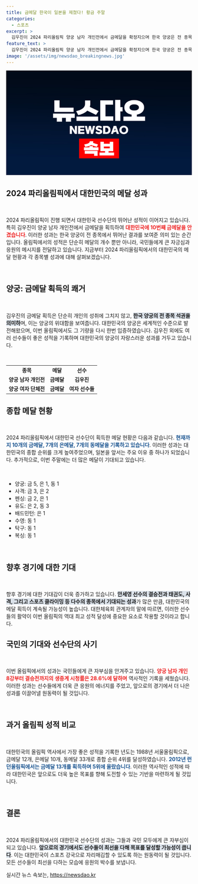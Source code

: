 ```yaml
---
title: 금메달 한국이 일본을 제쳤다! 황금 주말
categories:
  - 스포츠
excerpt: >
  김우진이 2024 파리올림픽 양궁 남자 개인전에서 금메달을 확정지으며 한국 양궁은 전 종목 제패의 쾌거를 이뤘습니다. 주말마다 메달을 쌓으며 국민들에게 감동을 주고 있는 대한민국 선수단의 더 큰 성과가 기대됩니다!
feature_text: >
  김우진이 2024 파리올림픽 양궁 남자 개인전에서 금메달을 확정지으며 한국 양궁은 전 종목 제패의 쾌거를 이뤘습니다. 주말마다 메달을 쌓으며 국민들에게 감동을 주고 있는 대한민국 선수단의 더 큰 성과가 기대됩니다!
image: '/assets/img/newsdao_breakingnews.jpg'
---
```


<p><img src="/assets/img/newsdao_breakingnews.jpg" alt="pcversion 속보" /></p>

<h2 data-ke-size="size26">2024 파리올림픽에서 대한민국의 메달 성과</h2>

<p data-ke-size="size16">&nbsp;</p>

<p>2024 파리올림픽이 진행 되면서 대한민국 선수단의 뛰어난 성적이 이어지고 있습니다. 특히 김우진이 양궁 남자 개인전에서 금메달을 획득하여 <b><span style="color: #ee2323;">대한민국에 10번째 금메달을 안겼습니다</span></b>. 이러한 성과는 한국 양궁이 전 종목에서 뛰어난 결과를 보여준 의미 있는 순간입니다. 올림픽에서의 성적은 단순히 메달의 개수 뿐만 아니라, 국민들에게 큰 자긍심과 응원의 메시지를 전달하고 있습니다. 지금부터 2024 파리올림픽에서의 대한민국의 메달 현황과 각 종목별 성과에 대해 살펴보겠습니다.</p>

<p data-ke-size="size16">&nbsp;</p>

<h2 data-ke-size="size26">양궁: 금메달 획득의 쾌거</h2>

<p data-ke-size="size16">&nbsp;</p>

<p>김우진의 금메달 획득은 단순히 개인의 성취에 그치지 않고, <b><span style="background-color: #21538527;">한국 양궁의 전 종목 석권을 의미하</span></b>며, 이는 양궁의 위대함을 보여줍니다. 대한민국의 양궁은 세계적인 수준으로 발전해왔으며, 이번 올림픽에서도 그 기량을 다시 한번 입증하였습니다. 김우진 외에도 여러 선수들이 좋은 성적을 기록하며 대한민국의 양궁이 자랑스러운 성과를 거두고 있습니다.</p>

<p data-ke-size="size16">&nbsp;</p>

<table>
<tr>
<td style="text-align: center; height: 17px;"><b>종목</b></td>
<td style="text-align: center; height: 17px;"><b>메달</b></td>
<td style="text-align: center; height: 17px;"><b>선수</b></td>
</tr>
<tr>
<td style="text-align: center; height: 17px;"><b>양궁 남자 개인전</b></td>
<td style="text-align: center; height: 17px;"><b>금메달</b></td>
<td style="text-align: center; height: 17px;"><b>김우진</b></td>
</tr>
<tr>
<td style="text-align: center; height: 17px;"><b>양궁 여자 단체전</b></td>
<td style="text-align: center; height: 17px;"><b>금메달</b></td>
<td style="text-align: center; height: 17px;"><b>여자 선수들</b></td>
</tr>
</table>

<h2 data-ke-size="size26">종합 메달 현황</h2>

<p data-ke-size="size16">&nbsp;</p>

<p>2024 파리올림픽에서 대한민국 선수단이 획득한 메달 현황은 다음과 같습니다. <b><span style="color: #1a5490;">현재까지 10개의 금메달, 7개의 은메달, 7개의 동메달을 기록하고 있습니다</span></b>. 이러한 성과는 대한민국의 종합 순위를 크게 높여주었으며, 일본을 앞서는 주요 이유 중 하나가 되었습니다. 추가적으로, 이번 주말에는 더 많은 메달이 기대되고 있습니다.</p>

<p data-ke-size="size16">&nbsp;</p>

<ul>
<li>양궁: 금 5, 은 1, 동 1</li>
<li>사격: 금 3, 은 2</li>
<li>펜싱: 금 2, 은 1</li>
<li>유도: 은 2, 동 3</li>
<li>배드민턴: 은 1</li>
<li>수영: 동 1</li>
<li>탁구: 동 1</li>
<li>복싱: 동 1</li>
</ul>

<p data-ke-size="size16">&nbsp;</p>

<h2 data-ke-size="size26">향후 경기에 대한 기대</h2>

<p data-ke-size="size16">&nbsp;</p>

<p>향후 경기에 대한 기대감이 더욱 증가하고 있습니다. <b><span style="background-color: #21538527;">안세영 선수의 결승전과 태권도, 사격, 그리고 스포츠 클라이밍 등 다수의 종목에서 기대되는 성과</span></b>가 많은 만큼, 대한민국의 메달 획득이 계속될 가능성이 높습니다. 대한체육회 관계자의 말에 따르면, 이러한 선수들의 활약이 이번 올림픽의 역대 최고 성적 달성에 중요한 요소로 작용할 것이라고 합니다.</p>

<h2 data-ke-size="size26">국민의 기대와 선수단의 사기</h2>

<p data-ke-size="size16">&nbsp;</p>

<p>이번 올림픽에서의 성과는 국민들에게 큰 자부심을 안겨주고 있습니다. <b><span style="color: #ee2323;">양궁 남자 개인 8강부터 결승전까지의 생중계 시청률은 28.6%에 달하며</span></b> 역사적인 기록을 세웠습니다. 이러한 성과는 선수들에게 더욱 큰 응원의 에너지를 주었고, 앞으로의 경기에서 더 나은 성과를 이끌어낼 원동력이 될 것입니다.</p>

<p data-ke-size="size16">&nbsp;</p>

<h2 data-ke-size="size26">과거 올림픽 성적 비교</h2>

<p data-ke-size="size16">&nbsp;</p>

<p>대한민국의 올림픽 역사에서 가장 좋은 성적을 기록한 년도는 1988년 서울올림픽으로, 금메달 12개, 은메달 10개, 동메달 33개로 종합 순위 4위를 달성하였습니다. <b><span style="color: #1a5490;">2012년 런던올림픽에서는 금메달 13개를 획득하며 5위에 올랐습니다</span></b>. 이러한 역사적인 성적에 따라 대한민국은 앞으로도 더욱 높은 목표를 향해 도전할 수 있는 기반을 마련하게 될 것입니다.</p>

<p data-ke-size="size16">&nbsp;</p>

<h2 data-ke-size="size26">결론</h2>

<p data-ke-size="size16">&nbsp;</p>

<p>2024 파리올림픽에서의 대한민국 선수단의 성과는 그들과 국민 모두에게 큰 자부심이 되고 있습니다. <b><span style="background-color: #21538527;">앞으로의 경기에서도 선수들이 최선을 다해 목표를 달성할 가능성이 큽니다</span></b>. 이는 대한민국이 스포츠 강국으로 자리매김할 수 있도록 하는 원동력이 될 것입니다. 모든 선수들이 최선을 다하는 모습에 응원의 박수를 보냅니다.</p>
실시간 뉴스 속보는, <a href="https://newsdao.kr" rel="dofollow">https://newsdao.kr</a>



